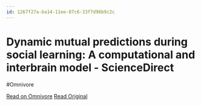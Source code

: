 ```yaml
---
id: 1267f27a-ba14-11ee-87c6-33f7d96b9c2c
---
```


# Dynamic mutual predictions during social learning: A computational and interbrain model - ScienceDirect
#Omnivore

[Read on Omnivore](https://omnivore.app/me/dynamic-mutual-predictions-during-social-learning-a-computationa-18d3758da16)
[Read Original](https://www.sciencedirect.com/science/article/abs/pii/S0149763423004827?dgcid=rss_sd_all)

